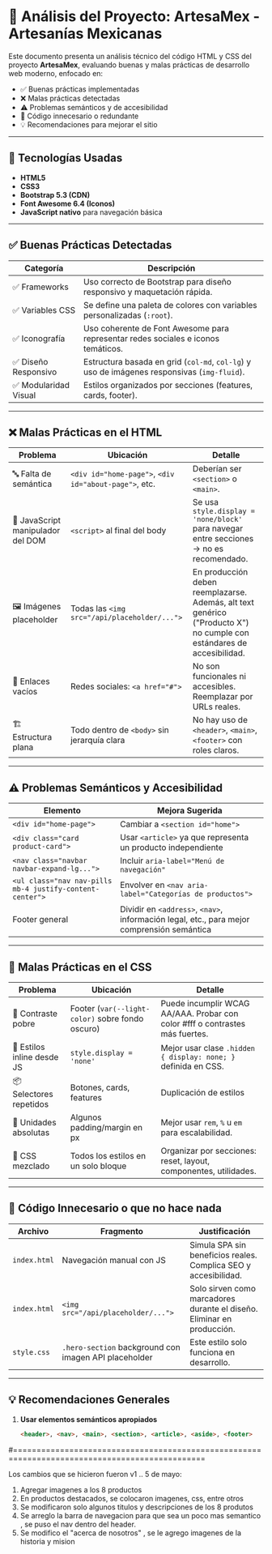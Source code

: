 # 📄 Análisis del Proyecto: ArtesaMex - Artesanías Mexicanas

Este documento presenta un análisis técnico del código HTML y CSS del proyecto **ArtesaMex**, evaluando buenas y malas prácticas de desarrollo web moderno, enfocado en:

- ✅ Buenas prácticas implementadas
- ❌ Malas prácticas detectadas
- ⚠️ Problemas semánticos y de accesibilidad
- 🧹 Código innecesario o redundante
- 💡 Recomendaciones para mejorar el sitio

---

## 🎨 Tecnologías Usadas

- **HTML5**
- **CSS3**
- **Bootstrap 5.3 (CDN)**
- **Font Awesome 6.4 (Iconos)**
- **JavaScript nativo** para navegación básica

---

## ✅ Buenas Prácticas Detectadas

| Categoría | Descripción |
|----------|-------------|
| ✅ Frameworks | Uso correcto de Bootstrap para diseño responsivo y maquetación rápida. |
| ✅ Variables CSS | Se define una paleta de colores con variables personalizadas (`:root`). |
| ✅ Iconografía | Uso coherente de Font Awesome para representar redes sociales e iconos temáticos. |
| ✅ Diseño Responsivo | Estructura basada en grid (`col-md`, `col-lg`) y uso de imágenes responsivas (`img-fluid`). |
| ✅ Modularidad Visual | Estilos organizados por secciones (features, cards, footer). |

---

## ❌ Malas Prácticas en el HTML

| Problema | Ubicación | Detalle |
|--------|-----------|---------|
| 🔤 Falta de semántica | `<div id="home-page">`, `<div id="about-page">`, etc. | Deberían ser `<section>` o `<main>`. |
| 🧩 JavaScript manipulador del DOM | `<script>` al final del body | Se usa `style.display = 'none/block'` para navegar entre secciones → no es recomendado. |
| 🖼️ Imágenes placeholder | Todas las `<img src="/api/placeholder/...">` | En producción deben reemplazarse. Además, alt text genérico ("Producto X") no cumple con estándares de accesibilidad. |
| 🔗 Enlaces vacíos | Redes sociales: `<a href="#">` | No son funcionales ni accesibles. Reemplazar por URLs reales. |
| 🏗️ Estructura plana | Todo dentro de `<body>` sin jerarquía clara | No hay uso de `<header>`, `<main>`, `<footer>` con roles claros. |

---

## ⚠️ Problemas Semánticos y Accesibilidad

| Elemento | Mejora Sugerida |
|---------|------------------|
| `<div id="home-page">` | Cambiar a `<section id="home">` |
| `<div class="card product-card">` | Usar `<article>` ya que representa un producto independiente |
| `<nav class="navbar navbar-expand-lg...">` | Incluir `aria-label="Menú de navegación"` |
| `<ul class="nav nav-pills mb-4 justify-content-center">` | Envolver en `<nav aria-label="Categorías de productos">` |
| Footer general | Dividir en `<address>`, `<nav>`, información legal, etc., para mejor comprensión semántica |

---

## 🧾 Malas Prácticas en el CSS

| Problema | Ubicación | Detalle |
|--------|-----------|---------|
| 🎯 Contraste pobre | Footer (`var(--light-color)` sobre fondo oscuro) | Puede incumplir WCAG AA/AAA. Probar con color #fff o contrastes más fuertes. |
| 🧱 Estilos inline desde JS | `style.display = 'none'` | Mejor usar clase `.hidden { display: none; }` definida en CSS. |
| 📦 Selectores repetidos | Botones, cards, features | Duplicación de estilos |
| 📏 Unidades absolutas | Algunos padding/margin en px | Mejor usar `rem`, `%` u `em` para escalabilidad. |
| 🧷 CSS mezclado | Todos los estilos en un solo bloque | Organizar por secciones: reset, layout, componentes, utilidades. |

---

## 🧹 Código Innecesario o que no hace nada

| Archivo | Fragmento | Justificación |
|-------|------------|----------------|
| `index.html` | Navegación manual con JS | Simula SPA sin beneficios reales. Complica SEO y accesibilidad. |
| `index.html` | `<img src="/api/placeholder/...">` | Solo sirven como marcadores durante el diseño. Eliminar en producción. |
| `style.css` | `.hero-section` background con imagen API placeholder | Este estilo solo funciona en desarrollo. |

---

## 💡 Recomendaciones Generales

1. **Usar elementos semánticos apropiados**  
   ```html
   <header>, <nav>, <main>, <section>, <article>, <aside>, <footer>


#===============================================================================================

Los cambios que se hicieron fueron v1 .. 5 de mayo:

1. Agregar imagenes a los 8 productos
2. En productos destacados, se colocaron imagenes, css, entre otros
3. Se modificaron solo algunos titulos y descripciones de los 8 produtos
4. Se arreglo la barra de navegacion para que sea un poco mas semantico , se puso el nav dentro del header.
5. Se modifico el "acerca de nosotros" , se le agrego imagenes de la historia y mision
